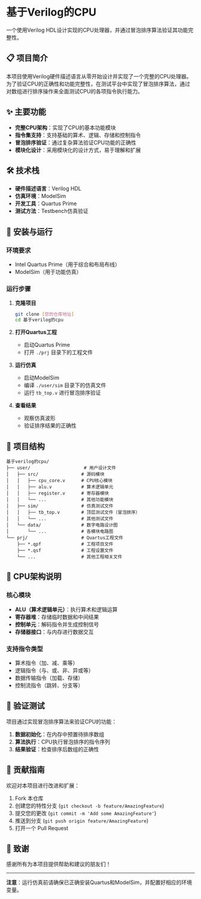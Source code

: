 # 基于Verilog的CPU

一个使用Verilog HDL设计实现的CPU处理器，并通过冒泡排序算法验证其功能完整性。

## 📋 项目简介

本项目使用Verilog硬件描述语言从零开始设计并实现了一个完整的CPU处理器。为了验证CPU的正确性和功能完整性，在测试平台中实现了冒泡排序算法，通过对数组进行排序操作来全面测试CPU的各项指令执行能力。

## ✨ 主要功能

- **完整CPU架构**：实现了CPU的基本功能模块
- **指令集支持**：支持基础的算术、逻辑、存储和控制指令
- **冒泡排序验证**：通过复杂算法验证CPU功能的正确性
- **模块化设计**：采用模块化的设计方式，易于理解和扩展

## 🛠 技术栈

- **硬件描述语言**：Verilog HDL
- **仿真环境**：ModelSim
- **开发工具**：Quartus Prime
- **测试方法**：Testbench仿真验证

## 🚀 安装与运行

### 环境要求

- Intel Quartus Prime（用于综合和布局布线）
- ModelSim（用于功能仿真）

### 运行步骤

1. **克隆项目**
   ```bash
   git clone [您的仓库地址]
   cd 基于verilog的cpu
   ```

2. **打开Quartus工程**
   - 启动Quartus Prime
   - 打开 `./prj` 目录下的工程文件

3. **运行仿真**
   - 启动ModelSim
   - 编译 `./user/sim` 目录下的仿真文件
   - 运行 `tb_top.v` 进行冒泡排序验证

4. **查看结果**
   - 观察仿真波形
   - 验证排序结果的正确性

## 📁 项目结构

```
基于verilog的cpu/
├── user/                    # 用户设计文件
│   ├── src/                # 源码模块
│   │   ├── cpu_core.v      # CPU核心模块
│   │   ├── alu.v           # 算术逻辑单元
│   │   ├── register.v      # 寄存器模块
│   │   └── ...             # 其他功能模块
│   ├── sim/                # 仿真测试文件
│   │   ├── tb_top.v        # 顶层测试文件（冒泡排序）
│   │   └── ...             # 其他测试文件
│   └── data/               # 数字电路设计图
│       └── ...             # 各模块电路图
└── prj/                    # Quartus工程文件
    ├── *.qpf               # 工程项目文件
    ├── *.qsf               # 工程设置文件
    └── ...                 # 其他工程相关文件
```

## 🔧 CPU架构说明

### 核心模块
- **ALU（算术逻辑单元）**：执行算术和逻辑运算
- **寄存器堆**：存储临时数据和中间结果
- **控制单元**：解码指令并生成控制信号
- **存储器接口**：与内存进行数据交互

### 支持指令类型
- 算术指令（加、减、乘等）
- 逻辑指令（与、或、非、异或等）
- 数据传输指令（加载、存储）
- 控制流指令（跳转、分支等）

## 🧪 验证测试

项目通过实现冒泡排序算法来验证CPU的功能：

1. **数据初始化**：在内存中预置待排序数组
2. **算法执行**：CPU执行冒泡排序的指令序列
3. **结果验证**：检查排序后数组的正确性

## 🤝 贡献指南

欢迎对本项目进行改进和扩展：

1. Fork 本仓库
2. 创建您的特性分支 (`git checkout -b feature/AmazingFeature`)
3. 提交您的更改 (`git commit -m 'Add some AmazingFeature'`)
4. 推送到分支 (`git push origin feature/AmazingFeature`)
5. 打开一个 Pull Request



## 🙏 致谢

感谢所有为本项目提供帮助和建议的朋友们！

---

**注意**：运行仿真前请确保已正确安装Quartus和ModelSim，并配置好相应的环境变量。